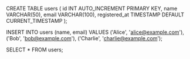 CREATE TABLE users (
    id INT AUTO_INCREMENT PRIMARY KEY,
    name VARCHAR(50),
    email VARCHAR(100),
    registered_at TIMESTAMP DEFAULT CURRENT_TIMESTAMP
);

INSERT INTO users (name, email) VALUES
('Alice', 'alice@example.com'),
('Bob', 'bob@example.com'),
('Charlie', 'charlie@example.com');

SELECT * FROM users;
